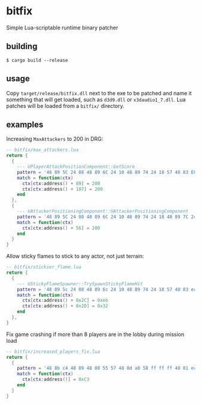 # bitfix
Simple Lua-scriptable runtime binary patcher

## building
```shell
$ cargo build --release
```

## usage
Copy `target/release/bitfix.dll` next to the exe to be patched and name it something that will get loaded, such as `d3d9.dll` or `x3daudio1_7.dll`.
Lua patches will be loaded from a `bitfix/` directory.


## examples

Increasing `MaxAttackers` to 200 in DRG:
```lua
-- bitfix/max_attackers.lua
return {
  {
    --- UPlayerAttackPositionComponent::GetScore
    pattern = '48 89 5C 24 08 48 89 6C 24 10 48 89 74 24 18 57 48 83 EC 30 48 8B 01 41 0F',
    match = function(ctx)
      ctx[ctx:address() + 89] = 200
      ctx[ctx:address() + 187] = 200
    end
  },
  {
    --- UAttackerPositioningComponent::UAttackerPositioningComponent
    pattern = '48 89 5C 24 08 48 89 6C 24 10 48 89 74 24 18 48 89 7C 24 20 41 56 48 81 EC D0 00 00 00 48 8B F9 E8 ?? ?? ?? ?? 48 8B D0 48 8B CF E8 ?? ?? ?? ?? 33 DB',
    match = function(ctx)
      ctx[ctx:address() + 56] = 200
    end
  }
}
```

Allow sticky flames to stick to any actor, not just terrain:
```lua
-- bitfix/stickier_flame.lua
return {
  {
    --- UStickyFlameSpawner::TrySpawnStickyFlameHit
    pattern = '48 89 5c 24 08 48 89 6c 24 10 48 89 74 24 18 57 48 83 ec 70 48 8b f9 48 8b f2 48 8d 4a 68',
    match = function(ctx)
      ctx[ctx:address() + 0x2C] = 0xeb
      ctx[ctx:address() + 0x2D] = 0x32
    end
  },
}
```

Fix game crashing if more than 8 players are in the lobby during mission load
```lua
-- bitfix/increased_players_fix.lua
return {
  {
    pattern = '48 8b c4 48 89 48 08 55 57 48 8d a8 58 ff ff ff 48 81 ec 98 01 00 00 48 83 79 30 00 48 8b f9 0f 84',
    match = function(ctx)
      ctx[ctx:address()] = 0xC3
    end
  }
}
```
